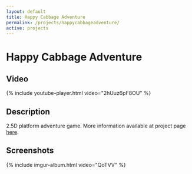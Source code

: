 ```yaml
---
layout: default
title: Happy Cabbage Adventure
permalink: /projects/happycabbageadventure/
active: projects
---
```



<h1>Happy Cabbage Adventure</h1>

<h2>Video</h2>

{% include youtube-player.html video="2hUuz6pF8OU" %}

<h2>Description</h2>

<p>
	2.5D platform adventure game. More information available at project page
	<a href="http://users.csc.calpoly.edu/~zwood/teaching/csc476/final12/aktai/">here</a>.
</p>

<h2>Screenshots</h2>

{% include imgur-album.html video="QoTVV" %}
